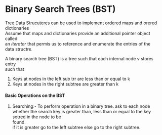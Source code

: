 # Binary Search Trees (BST)

Tree Data Strucuteres can be used to implement ordered maps and orered dictionaries  
Assume that maps and dictionaries provide an additional pointer object called  
an *iterator* that permis us to reference and enumerate the entries of the  
data structre.

A binary search tree (BST) is a tree such that each internal node v stores entry  
such that  
1. Keys at nodes in the left sub trr are less than or equal to k
2. Keys at nodes in the right subtree are greater than k  

#### Basic Operations on the BST

1. Searching:- To perform operation in a binary tree. ask to each node whether the
search key is greater than, less than or equal to the key sotred in the node to be   
found.  
if it is greater go to the left subtree else go to the right subtree.  

